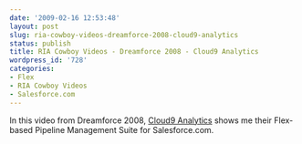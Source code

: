 ```yaml
---
date: '2009-02-16 12:53:48'
layout: post
slug: ria-cowboy-videos-dreamforce-2008-cloud9-analytics
status: publish
title: RIA Cowboy Videos - Dreamforce 2008 - Cloud9 Analytics
wordpress_id: '728'
categories:
- Flex
- RIA Cowboy Videos
- Salesforce.com
---
```


In this video from Dreamforce 2008, [Cloud9 Analytics](http://www.cloud9analytics.com/) shows me their Flex-based Pipeline Management Suite for Salesforce.com.



